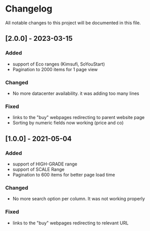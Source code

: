 # Changelog
All notable changes to this project will be documented in this file.

## [2.0.0] - 2023-03-15
### Added
- support of Eco ranges (Kimsufi, SoYouStart)
- Pagination to 2000 items for 1 page view

### Changed
- No more datacenter availability. it was adding too many lines

### Fixed
- links to the "buy" webpages redirecting to parent website page
- Sorting by numeric fields now working (price and co)


## [1.0.0] - 2021-05-04
### Added
- support of HIGH-GRADE range
- support of SCALE Range
- Pagination to 600 items for better page load time

### Changed
- No more search option per column. It was not working properly

### Fixed
- links to the "buy" webpages redirecting to relevant URL